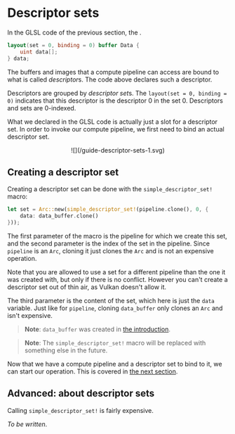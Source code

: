 # Descriptor sets

In the GLSL code of the previous section, the .

```glsl
layout(set = 0, binding = 0) buffer Data {
    uint data[];
} data;
```

The buffers and images that a compute pipeline can access are bound to what is called
*descriptor*s. The code above declares such a descriptor.

Descriptors are grouped by *descriptor set*s. The `layout(set = 0, binding = 0)` indicates
that this descriptor is the descriptor 0 in the set 0. Descriptors and sets are 0-indexed.

What we declared in the GLSL code is actually just a slot for a descriptor set. In order to invoke
our compute pipeline, we first need to bind an actual descriptor set.

<center>![](/guide-descriptor-sets-1.svg)</center>

## Creating a descriptor set

Creating a descriptor set can be done with the `simple_descriptor_set!` macro:

```rust
let set = Arc::new(simple_descriptor_set!(pipeline.clone(), 0, {
    data: data_buffer.clone()
}));
```

The first parameter of the macro is the pipeline for which we create this set, and the second
parameter is the index of the set in the pipeline. Since `pipeline` is an `Arc`, cloning it just
clones the `Arc` and is not an expensive operation.

Note that you are allowed to use a set for a different pipeline than the one it was created with,
but only if there is no conflict. However you can't create a descriptor set out of thin air, as
Vulkan doesn't allow it.

The third parameter is the content of the set, which here is just the `data` variable. Just like
for `pipeline`, cloning `data_buffer` only clones an `Arc` and isn't expensive.

> **Note**: `data_buffer` was created in [the introduction](/guide/compute-intro).

> **Note**: The `simple_descriptor_set!` macro will be replaced with something else in the future.

Now that we have a compute pipeline and a descriptor set to bind to it, we can start our operation.
This is covered in [the next section](/guide/dispatch).

## Advanced: about descriptor sets

Calling `simple_descriptor_set!` is fairly expensive.

*To be written*.
